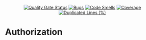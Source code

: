 <div align="center">

[![Quality Gate Status](https://sonarcloud.io/api/project_badges/measure?project=Altinn_altinn-authorization-tmp&metric=alert_status)](https://sonarcloud.io/summary/new_code?id=Altinn_altinn-authorization-tmp)
[![Bugs](https://sonarcloud.io/api/project_badges/measure?project=Altinn_altinn-authorization-tmp&metric=bugs)](https://sonarcloud.io/summary/new_code?id=Altinn_altinn-authorization-tmp)
[![Code Smells](https://sonarcloud.io/api/project_badges/measure?project=Altinn_altinn-authorization-tmp&metric=code_smells)](https://sonarcloud.io/summary/new_code?id=Altinn_altinn-authorization-tmp)
[![Coverage](https://sonarcloud.io/api/project_badges/measure?project=Altinn_altinn-authorization-tmp&metric=coverage)](https://sonarcloud.io/summary/new_code?id=Altinn_altinn-authorization-tmp)
[![Duplicated Lines (%)](https://sonarcloud.io/api/project_badges/measure?project=Altinn_altinn-authorization-tmp&metric=duplicated_lines_density)](https://sonarcloud.io/summary/new_code?id=Altinn_altinn-authorization-tmp)

</div>

# Authorization
